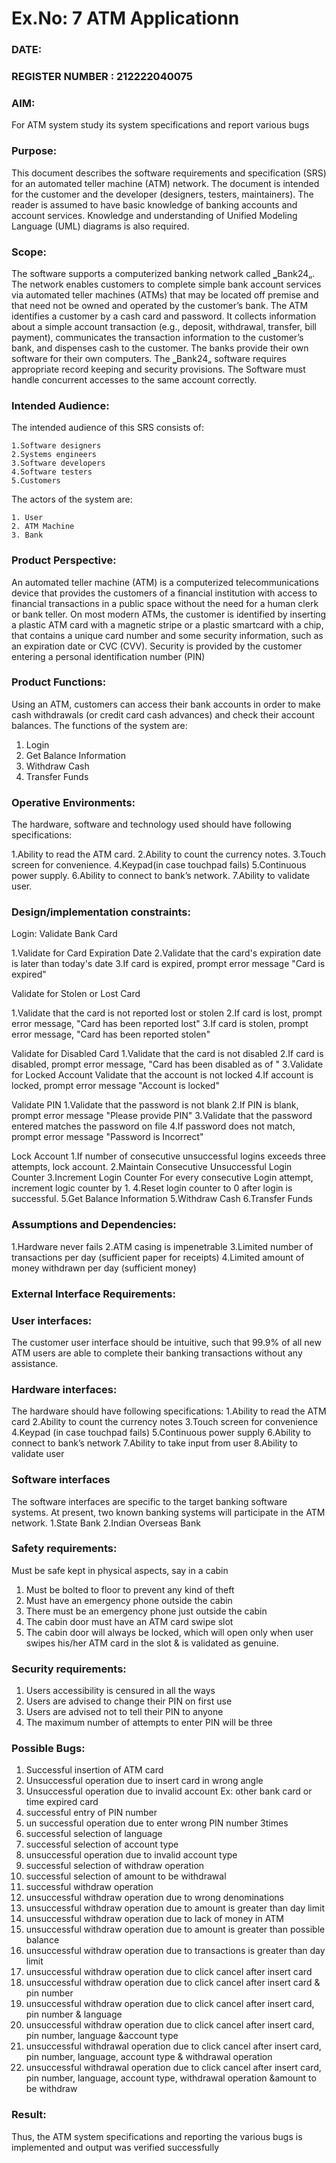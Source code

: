 # Ex.No: 7  ATM Applicationn
### DATE:                                                                            
### REGISTER NUMBER : 212222040075
### AIM: 

For ATM system study its system specifications and report various bugs

### Purpose:
    
This document describes the software requirements and specification (SRS) for an automated teller machine (ATM) network. The document is intended for the customer and the developer (designers, testers, maintainers). The reader is assumed to have basic knowledge of banking accounts and account services. Knowledge and understanding of Unified Modeling Language (UML) diagrams is also required.

### Scope:
The software supports a computerized banking network called ‗Bank24„. The network enables customers to complete simple bank account services via automated teller machines (ATMs) that may be located off premise and that need not be owned and operated by the customer’s bank. The ATM identifies a customer by a cash card and password. It collects information about a simple account transaction (e.g., deposit, withdrawal, transfer, bill payment), communicates the transaction information to the customer’s bank, and dispenses cash to the customer. The banks provide their own software for their own computers. The ‗Bank24„ software requires appropriate record keeping and security provisions. The Software must handle concurrent accesses to the same account correctly.

### Intended Audience:
The intended audience of this SRS consists of: 
    
    1.Software designers 
    2.Systems engineers 
    3.Software developers 
    4.Software testers 
    5.Customers 

The actors of the system are: 
    
    1. User 
    2. ATM Machine 
    3. Bank

### Product Perspective:
  An automated teller machine (ATM) is a computerized telecommunications device that provides the customers of a financial institution with access to financial transactions in a public space without the need for a human clerk or bank teller. On most modern ATMs, the customer is identified by inserting a plastic ATM card with a magnetic stripe or a plastic smartcard with a chip, that contains a unique card number and some security information, such as an expiration date or CVC (CVV). Security is provided by the customer entering a personal identification number (PIN)

### Product Functions:
  Using an ATM, customers can access their bank accounts in order to make cash withdrawals (or credit card cash advances) and check their account balances. The functions of the system are: 

  1. Login 
  2. Get Balance Information 
  3. Withdraw Cash 
  4. Transfer Funds

### Operative Environments:
The hardware, software and technology used should have following specifications:

  1.Ability to read the ATM card. 
  2.Ability to count the currency notes. 
  3.Touch screen for convenience. 
  4.Keypad(in case touchpad fails) 
  5.Continuous power supply. 
  6.Ability to connect to bank’s network. 
  7.Ability to validate user.

### Design/implementation constraints: 
Login: 
Validate Bank Card 

  1.Validate for Card Expiration Date 
  2.Validate that the card's expiration date is later than today's date 
  3.If card is expired, prompt error message "Card is expired" 

Validate for Stolen or Lost Card 

  1.Validate that the card is not reported lost or stolen 
  2.If card is lost, prompt error message, "Card has been reported lost" 
  3.If card is stolen, prompt error message, "Card has been reported stolen" 

Validate for Disabled Card 
  1.Validate that the card is not disabled 
  2.If card is disabled, prompt error message, "Card has been disabled as of <expiration date>" 
  3.Validate for Locked Account Validate that the account is not locked 
  4.If account is locked, prompt error message "Account is locked" 

Validate PIN 
  1.Validate that the password is not blank 
  2.If PIN is blank, prompt error message "Please provide PIN" 
  3.Validate that the password entered matches the password on file 
  4.If password does not match, prompt error message "Password is Incorrect" 

Lock Account 
  1.If number of consecutive unsuccessful logins exceeds three attempts, lock account. 
  2.Maintain Consecutive Unsuccessful Login Counter 
  3.Increment Login Counter For every consecutive Login attempt, increment logic counter by 1. 
  4.Reset login counter to 0 after login is successful. 
  5.Get Balance Information 
  5.Withdraw Cash 
  6.Transfer Funds

### Assumptions and Dependencies: 

  1.Hardware never fails 
  2.ATM casing is impenetrable 
  3.Limited number of transactions per day (sufficient paper for receipts) 
  4.Limited amount of money withdrawn per day (sufficient money) 

### External Interface Requirements:

### User interfaces: 
The customer user interface should be intuitive, such that 99.9% of all new ATM users are able to complete their banking transactions without any assistance. 

### Hardware interfaces: 
The hardware should have following specifications: 
  1.Ability to read the ATM card 
  2.Ability to count the currency notes 
  3.Touch screen for convenience 
  4.Keypad (in case touchpad fails) 
  5.Continuous power supply 
  6.Ability to connect to bank’s network 
  7.Ability to take input from user 
  8.Ability to validate user 

### Software interfaces 
The software interfaces are specific to the target banking software systems. At present, two known banking systems will participate in the ATM network. 
  1.State Bank 
  2.Indian Overseas Bank 

### Safety requirements: 
Must be safe kept in physical aspects, say in a cabin 
  1. Must be bolted to floor to prevent any kind of theft 
  2. Must have an emergency phone outside the cabin 
  3. There must be an emergency phone just outside the cabin 
  4. The cabin door must have an ATM card swipe slot 
  5. The cabin door will always be locked, which will open only when user swipes his/her ATM card in the slot & is validated as genuine.

### Security requirements: 
  1. Users accessibility is censured in all the ways 
  2. Users are advised to change their PIN on first use 
  3. Users are advised not to tell their PIN to anyone 
  4. The maximum number of attempts to enter PIN will be three

### Possible Bugs:

1. Successful insertion of ATM card
2. Unsuccessful operation due to insert card in wrong angle
3. Unsuccessful operation due to invalid account Ex: other bank card or time expired card
4. successful entry of PIN number
5. un successful operation due to enter wrong PIN number 3times
6. successful selection of language
7. successful selection of account type
8. unsuccessful operation due to invalid account type
9. successful selection of withdraw operation
10. successful selection of amount to be withdrawal
11. successful withdraw operation
12. unsuccessful withdraw operation due to wrong denominations 
13. unsuccessful withdraw operation due to amount is greater than day limit 
14. unsuccessful withdraw operation due to lack of money in ATM 
15. unsuccessful withdraw operation due to amount is greater than possible balance 
16. unsuccessful withdraw operation due to transactions is greater than day limit 
17. unsuccessful withdraw operation due to click cancel after insert card 
18. unsuccessful withdraw operation due to click cancel after insert card & pin number 
19. unsuccessful withdraw operation due to click cancel after insert card, pin number & language 
20. unsuccessful withdraw operation due to click cancel after insert card, pin number, language 
&account type 
21. unsuccessful withdrawal operation due to click cancel after insert card, pin number, language, 
account type & withdrawal operation 
22. unsuccessful withdrawal operation due to click cancel after insert card, pin number, language, 
account type, withdrawal operation &amount to be withdraw

### Result:
Thus, the ATM system specifications and reporting the various bugs is implemented and output was verified successfully

